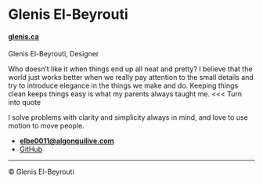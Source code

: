 # Glenis El-Beyrouti

#### [glenis.ca](https://glenis.ca)

Glenis El-Beyrouti, Designer

Who doesn’t like it when things end up all neat and pretty? I believe that the world just works better when we really pay attention to the small details and try to introduce elegance in the things we make and do. Keeping things clean keeps things easy is what my parents always taught me. <<< Turn into quote

I solve problems with clarity and simplicity always in mind, and love to use motion to move people.

- **[elbe0011@algonquilive.com](mailto:elbe0011@algonquinlive.com)**
- [GitHub](https://github.com/elbe0011)

---

© Glenis El-Beyrouti
